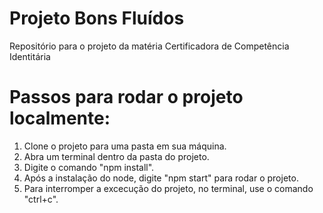 # Projeto Bons Fluídos
Repositório para o projeto da matéria Certificadora de Competência Identitária

# Passos para rodar o projeto localmente:
1. Clone o projeto para uma pasta em sua máquina.
2. Abra um terminal dentro da pasta do projeto.
3. Digite o comando "npm install".
4. Após a instalação do node, digite "npm start" para rodar o projeto.
5. Para interromper a excecução do projeto, no terminal, use o comando "ctrl+c".
   
